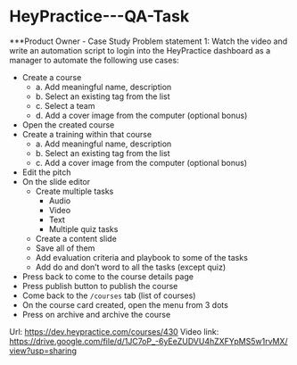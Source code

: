 # HeyPractice---QA-Task

***Product Owner - Case Study
Problem statement 1:
Watch the video and write an automation script to login into the HeyPractice dashboard as a
manager to automate the following use cases:

* Create a course
  * a. Add meaningful name, description
  * b. Select an existing tag from the list
  * c. Select a team
  * d. Add a cover image from the computer (optional bonus)
* Open the created course
* Create a training within that course
  * a. Add meaningful name, description
  * b. Select an existing tag from the list
  * c. Add a cover image from the computer (optional bonus)
* Edit the pitch
* On the slide editor
  * Create multiple tasks
    * Audio
    * Video
    * Text
    * Multiple quiz tasks
  * Create a content slide
  * Save all of them
  * Add evaluation criteria and playbook to some of the tasks
  * Add do and don’t word to all the tasks (except quiz)
* Press back to come to the course details page
* Press publish button to publish the course
* Come back to the `/courses` tab (list of courses)
* On the course card created, open the menu from 3 dots
* Press on archive and archive the course

Url: https://dev.heypractice.com/courses/430
Video link:
https://drive.google.com/file/d/1JC7oP_-6yEeZUDVU4hZXFYpMS5w1rvMX/view?usp=sharing
